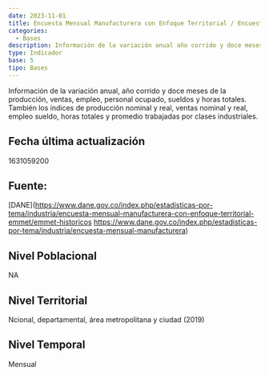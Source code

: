 ```yaml
---
date: 2023-11-01
title: Encuesta Mensual Manufacturera con Enfoque Territorial / Encuesta Mensual de Manufactura
categories:
  - Bases
description: Información de la variación anual año corrido y doce meses de la producción ventas empleo personal ocupado sueldos y horas totales También los índices de producción nominal y real ventas nominal y real empleo sueldo horas totales y promedio trabajadas por clases industriales
type: Indicador
base: 5
tipo: Bases
--- 
```


Información de la variación anual, año corrido y doce meses de la producción, ventas, empleo, personal ocupado, sueldos y horas totales. También los índices de producción nominal y real, ventas nominal y real, empleo sueldo, horas totales y promedio trabajadas por clases industriales.

## Fecha última actualización
1631059200

## Fuente:
[DANE](https://www.dane.gov.co/index.php/estadisticas-por-tema/industria/encuesta-mensual-manufacturera-con-enfoque-territorial-emmet/emmet-historicos
https://www.dane.gov.co/index.php/estadisticas-por-tema/industria/encuesta-mensual-manufacturera)

## Nivel Poblacional
 NA

## Nivel Territorial
Ncional, departamental, área metropolitana y ciudad (2019)

## Nivel Temporal
Mensual